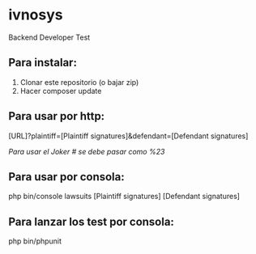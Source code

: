 # ivnosys
Backend Developer Test

## Para instalar:
1) Clonar este repositorio (o bajar zip)
2) Hacer composer update


## Para usar por http:
[URL]?plaintiff=[Plaintiff signatures]&defendant=[Defendant signatures]

*Para usar el Joker # se debe pasar como %23*

## Para usar por consola:
php bin/console lawsuits [Plaintiff signatures] [Defendant signatures]

## Para lanzar los test por consola:
php bin/phpunit
